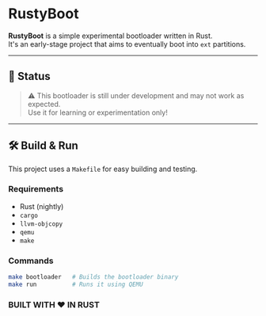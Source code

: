 # RustyBoot

**RustyBoot** is a simple experimental bootloader written in Rust.  
It's an early-stage project that aims to eventually boot into `ext` partitions.

---

## 🚧 Status

> ⚠️ This bootloader is still under development and may not work as expected.  
> Use it for learning or experimentation only!

---

## 🛠️ Build & Run

This project uses a `Makefile` for easy building and testing.

### Requirements

- Rust (nightly)
- `cargo`
- `llvm-objcopy`
- `qemu`
- `make`

### Commands

```bash
make bootloader   # Builds the bootloader binary
make run          # Runs it using QEMU
```
### BUILT WITH ❤️ IN RUST
